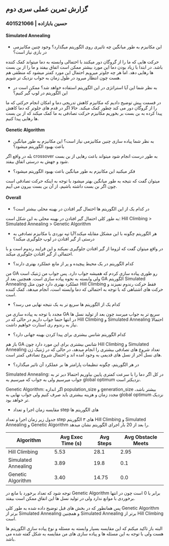 ## گزارش تمرین عملی سری دوم 
### حسین بابازاده | 401521066

#### Simulated Annealing
- این مکانیزم به طور میانگین چه تاثیری روی الگوریتم میگذارد؟ وجود چنین مکانیزمی در بازی نیاز است؟

حرکت هایی که ما را از گروگان دور میکنند با احتمالی وابسته به دما میتواند کمک کننده باشد. در ابتدا با زیاد بودن دما این مورد بیشتر ممکن است اتفاق بیفتد و ما را از بن بست ها رهایی دهد. اما هر چه جلوتر میرویم احتمال این مورد کمتر میشود که منطقی هم هست چون انتظار میرود در طول زمان به جواب نزدیک تر شویم.


- به نظر شما این آیا استراتژی در این الگوریتم استفاده خواهد شد؟ ممکن است در این الگوریتم در لوپ گیر کنیم؟

در قسمت پیش توضیح دادیم که مکانیزم کاهش تدریجی دما و امکان انجام حرکتی که ما را از گروگان دور می کند چطور کمک میکند. حالا اگر در قدم های جلوتر که دما کاهش پیدا کرده به بن بست بر بخوریم مکانیزم حرکت تصادفی به ما کمک میکند که از بن بست ها رهایی پیدا کنیم.

#### Genetic Algorithm
- به نظر شما پیاده سازی چنین مکانیزمی نیاز است؟ این مکانیزم به طور میانگین باعث 
بهبود الگوریتم میشود؟

بله در واقع اگر crossover به طور درست انجام شود میتواند باعث رهایی از بن بست شود و جهش به درستی اتفاق بیفتد.

- فکر میکنید این مکانیزم به طور میانگین باعث بهبود الگوریتم میشود؟

میتوان گفت که نتیجه به طور میانگین بهتر میشود با توجه به اینکه حرکت تصادقی است چون اگر بن بست داشته باشیم، از آن بن بست بیرون می آییم.


#### Overall
- در کدام یک از این الگوریتم ها احتمال گیر افتادن در بهینه محلی بیشتر است؟

به طور کلی احتمال گیر افتادن در بهینه محلی به این شکل است:
Hill Climbing > Simulated Annealing > Genetic Algorithm


- هر الگوریتم چگونه با این مشکل مقابله میکند؟آیا تپه نوردی با مکانیزم تصادفی به درستی از گیر افتادن در لوپ جلوگیری میکند؟

در واقع میتوان گفت که لزوما از گیر افتادن جلوگیری نمیکند و این فرایند رندوم است و با احتمالی از گیر افتادن جلوگیری میکند.

- کدام الگوریتم در یک محیط پیچیده و پر از مانع عملکرد بهتری دارند؟

من GA رو طوری پیاده سازی کردم که همیشه جواب دارد.
پس جواب من ژنتیک است ولی وابسته به نحوه پیاده سازی است. همچنین بعد از GA الگوریتم Simulated Annealing عملکرد بهتری دارد چون مثل Hill Climbing فقط حرکت رندوم نمیزند و حرکت های اشتباهی که با توجه به احتمالی که دما وابسته است، انجام میدهد، کمک کننده است.

- کدام یک از الگوریتم ها سریع تر به یک نتیجه نهایی می رسد؟

مجدد با توجه به پیاده سازی من GA سریع تر به جواب میرسد چون بعد از تولید نسل ها در انتها حتما جواب داریم در حالی که در Hill Climbing و Simulated Annealing احتمالا نیاز به رندوم ری استارت خواهیم داشت.

- کدام الگوریتم شانس بیشتری برای پیدا کردن بهینه جهانی دارد؟

باز هم GA شانس بیشتری برای این مورد دارد چون Hill Climbing و Simulated Annealing تعداد شروع های تصادفی بیشتری را انجام میدهد، در حالی که در ژنتیک ژن های نسل آخر از نسل های قدیمی به وجود آمده اند و احتمال شروع تصادفی کمتر است.

- در هر الگوریتم، چگونه تنظیمات پارامتر ها بر عملکرد آن تاثیر میگذارد؟ 

Simulated Annealing:‌ در کل اگر دما را با سرعت کمتری پایین بیاوریم احتمالا دیر تر به جواب میرسیم ولی به جواب که میرسیم به global optimum نزدیکتر است.

Genetic Algorithm:‌ اگر اندازه population_size و generation_size بیشتر باشد، مجدد زمان و هزینه بیشتری باید صرف کنیم ولی جواب نهایی به global optimum نزدیک تر خواهد بود.

- مقایسه زمان اجرا و تعداد step های الگوریتم ها

جدول زیر زمان اجرا و تعداد step های ۳ الگوریتم Hill Climbing و Simulated Annealing و Genetic Algorithm را بعد از 20 بار اجرای الگوریتم نشان میدهد.

| Algorithm            | Avg Exec Time (s) | Avg Steps | Avg Obstacle Meets |
|----------------------|-------------------|-----------|--------------------|
| Hill Climbing        | 5.53              | 28.1      | 2.95               |
| Simulated Annealing  | 3.89              | 19.8      | 0.1                |
| Genetic Algorithm    | 3.40              | 14.75     | 0.0                |

توجه شود که تعداد برخورد با مانع در Genetic Algorithm برابر با 0 است چون در انتها برخوردی با موانع ندارد ولی در تولید نسل ها این اتفاق ممکن است بیفتد.

پس همانطور که در بخش های قبل توضیح داده شده به طور کلی Genetic Algorithm برتر از Simulated Annealing و همچنین Simulated Annealing برتر از Hill Climbing است.

البته باز تاکید میکنم که این مقایسه بسیار وابسته به مسئله و نوع پیاده سازی الگوریتم ها هست ولی با توجه به این مسئله ها و پیاده سازی های من مقایسه به شکل گفته شده می باشد.